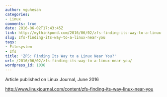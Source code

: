 ```yaml
---
author: vguhesan
categories:
- Linux
comments: true
date: 2016-06-02T17:43:45Z
link: http://mythinkpond.com/2016/06/02/zfs-finding-its-way-to-a-linux-near-you/
slug: zfs-finding-its-way-to-a-linux-near-you
tags:
- Filesystem
- zfs
title: 'ZFS: Finding Its Way to a Linux Near You?'
url: /2016/06/02/zfs-finding-its-way-to-a-linux-near-you/
wordpress_id: 1036
---
```


Article published on Linux Journal, June 2016

http://www.linuxjournal.com/content/zfs-finding-its-way-linux-near-you
